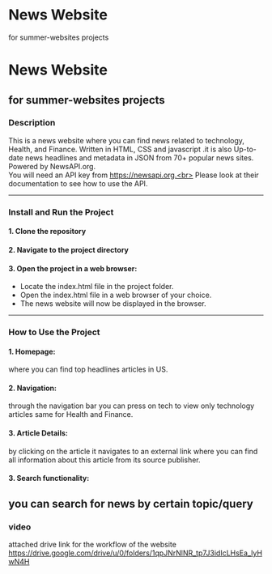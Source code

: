 # News Website 
for summer-websites projects
# News Website 
for summer-websites projects
---
### Description
This is a news website where you can find news related to technology, Health, and Finance. Written in HTML, CSS and javascript .it is also Up-to-date news headlines and metadata in JSON from 70+ popular news sites. Powered by NewsAPI.org.<br>
You will need an API key from https://newsapi.org.<br>
Please look at their documentation to see how to use the API.
***
### Install and Run the Project
#### 1. Clone the repository
#### 2. Navigate to the project directory
#### 3. Open the project in a web browser:
   * Locate the index.html file in the project folder.
   * Open the index.html file in a web browser of your choice.
   * The news website will now be displayed in the browser.
***
### How to Use the Project 
#### 1. Homepage:
where you can find top headlines articles in US.
#### 2. Navigation:
   through the navigation bar you can press on tech to view only technology articles same for Health and Finance.
#### 3. Article Details:
  by clicking on the article it navigates to an external link where you can find all information about this article from its source publisher.
#### 3. Search functionality:
you can search for news by certain topic/query
---
### video 
attached drive link for the workflow of the website https://drive.google.com/drive/u/0/folders/1qpJNrNlNR_tp7J3idIcLHsEa_lyHwN4H
